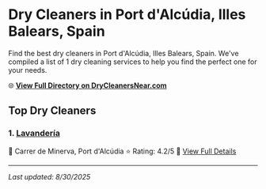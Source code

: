 # Dry Cleaners in Port d'Alcúdia, Illes Balears, Spain

Find the best dry cleaners in Port d'Alcúdia, Illes Balears, Spain. We've compiled a list of 1 dry cleaning services to help you find the perfect one for your needs.

🌐 **[View Full Directory on DryCleanersNear.com](https://drycleanersnear.com/city/Spain/Illes%20Balears/Port%20d'Alc%C3%BAdia)**

## Top Dry Cleaners

### 1. [Lavandería](https://drycleanersnear.com/dryCleaner/68b0e2a5033494bdc84ab626/lavander-a)
📍 Carrer de Minerva, Port d'Alcúdia
⭐ Rating: 4.2/5
🔗 [View Full Details](https://drycleanersnear.com/dryCleaner/68b0e2a5033494bdc84ab626/lavander-a)


---

*Last updated: 8/30/2025*
